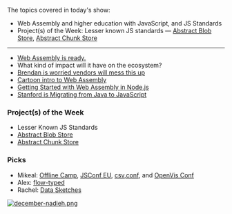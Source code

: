 The topics covered in today's show:

- Web Assembly and higher education with JavaScript, and JS Standards
- Project(s) of the Week: Lesser known JS standards — [Abstract Blob Store](https://github.com/maxogden/abstract-blob-store), [Abstract Chunk Store](https://github.com/mafintosh/abstract-chunk-store)

---

- [Web Assembly is ready.](https://lists.w3.org/Archives/Public/public-webassembly/2017Feb/0002.html)
- What kind of impact will it have on the ecosystem?
- [Brendan is worried vendors will mess this up](http://www.infoworld.com/article/3175024/web-development/brendan-eich-tech-giants-could-botch-webassembly.html)
- [Cartoon intro to Web Assembly](https://hacks.mozilla.org/2017/02/a-cartoon-intro-to-webassembly/)
- [Getting Started with Web Assembly in Node.js](http://thecodebarbarian.com/getting-started-with-webassembly-in-node.js.html?utm_source=nodeweekly&utm_medium=email)
- [Stanford is Migrating from Java to JavaScript](http://www.stanforddaily.com/2017/02/28/cs-department-updates-introductory-courses/)

### Project(s) of the Week

- Lesser Known JS Standards
- [Abstract Blob Store](https://github.com/maxogden/abstract-blob-store)
- [Abstract Chunk Store](https://github.com/mafintosh/abstract-chunk-store)

### Picks

- Mikeal: [Offline Camp](http://offlinefirst.org/camp/), [JSConf EU](http://2017.jsconf.eu/), [csv,conf](https://csvconf.com/), and [OpenVis Conf](https://openvisconf.com/)
- Alex: [flow-typed](https://github.com/flowtype/flow-typed)
- Rachel: [Data Sketches](http://www.datasketch.es/)

[![december-nadieh.png](https://changelog-assets.s3.amazonaws.com/sketches-december-nadieh.png)](http://www.datasketch.es/december/code/nadieh/)